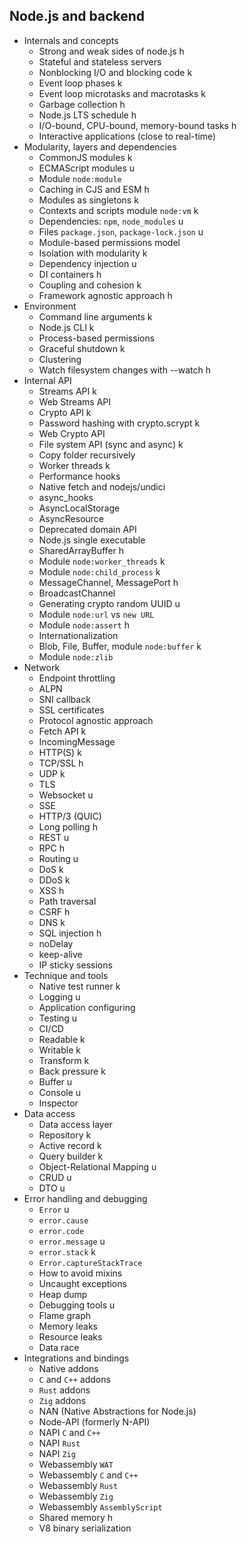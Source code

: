 ## Node.js and backend

- Internals and concepts
  - Strong and weak sides of node.js h
  - Stateful and stateless servers
  - Nonblocking I/O and blocking code k
  - Event loop phases k
  - Event loop microtasks and macrotasks k
  - Garbage collection h
  - Node.js LTS schedule h
  - I/O-bound, CPU-bound, memory-bound tasks h
  - Interactive applications (close to real-time)
- Modularity, layers and dependencies
  - CommonJS modules k
  - ECMAScript modules u
  - Module `node:module`
  - Caching in CJS and ESM h
  - Modules as singletons k
  - Contexts and scripts module `node:vm` k
  - Dependencies: `npm`, `node_modules` u
  - Files `package.json`, `package-lock.json` u
  - Module-based permissions model
  - Isolation with modularity k
  - Dependency injection u
  - DI containers h
  - Coupling and cohesion k
  - Framework agnostic approach h
- Environment
  - Command line arguments k
  - Node.js CLI k
  - Process-based permissions
  - Graceful shutdown k
  - Clustering
  - Watch filesystem changes with --watch h
- Internal API
  - Streams API k
  - Web Streams API
  - Crypto API k
  - Password hashing with crypto.scrypt k
  - Web Crypto API
  - File system API (sync and async) k
  - Copy folder recursively
  - Worker threads k
  - Performance hooks
  - Native fetch and nodejs/undici
  - async_hooks
  - AsyncLocalStorage
  - AsyncResource
  - Deprecated domain API
  - Node.js single executable
  - SharedArrayBuffer h
  - Module `node:worker_threads` k
  - Module `node:child_process` k
  - MessageChannel, MessagePort h
  - BroadcastChannel
  - Generating crypto random UUID u
  - Module `node:url` vs `new URL`
  - Module `node:assert` h
  - Internationalization
  - Blob, File, Buffer, module `node:buffer` k
  - Module `node:zlib`
- Network
  - Endpoint throttling
  - ALPN
  - SNI callback
  - SSL certificates
  - Protocol agnostic approach
  - Fetch API k
  - IncomingMessage
  - HTTP(S) k
  - TCP/SSL h
  - UDP k
  - TLS
  - Websocket u
  - SSE
  - HTTP/3 (QUIC)
  - Long polling h
  - REST u
  - RPC h
  - Routing u
  - DoS k
  - DDoS k
  - XSS h
  - Path traversal
  - CSRF h
  - DNS k
  - SQL injection h
  - noDelay
  - keep-alive
  - IP sticky sessions
- Technique and tools
  - Native test runner k
  - Logging u
  - Application configuring
  - Testing u
  - CI/CD
  - Readable k
  - Writable k
  - Transform k
  - Back pressure k
  - Buffer u
  - Console u
  - Inspector
- Data access
  - Data access layer
  - Repository k
  - Active record k
  - Query builder k
  - Object-Relational Mapping u
  - CRUD u
  - DTO u
- Error handling and debugging
  - `Error` u
  - `error.cause`
  - `error.code` 
  - `error.message` u
  - `error.stack` k
  - `Error.captureStackTrace`
  - How to avoid mixins
  - Uncaught exceptions
  - Heap dump
  - Debugging tools u
  - Flame graph
  - Memory leaks
  - Resource leaks
  - Data race
- Integrations and bindings
  - Native addons
  - `C` and `C++` addons
  - `Rust` addons
  - `Zig` addons
  - NAN (Native Abstractions for Node.js)
  - Node-API (formerly N-API)
  - NAPI `C` and `C++`
  - NAPI `Rust`
  - NAPI `Zig`
  - Webassembly `WAT`
  - Webassembly `C` and `C++`
  - Webassembly `Rust`
  - Webassembly `Zig`
  - Webassembly `AssemblyScript`
  - Shared memory h
  - V8 binary serialization
